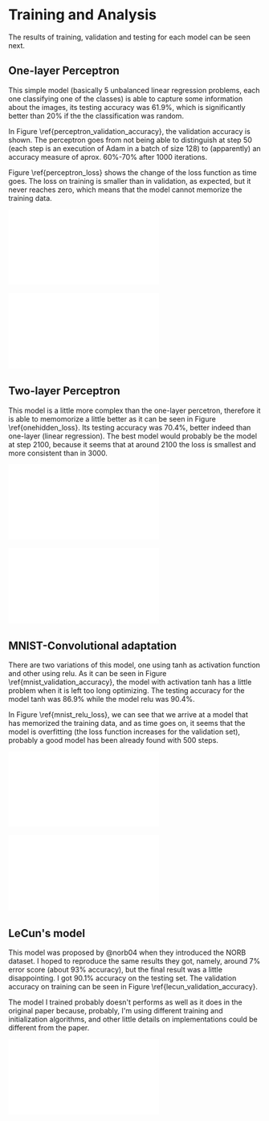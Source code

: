 # Training and Analysis #

The results of training, validation and testing for each model can be seen next.

## One-layer Perceptron ##

This simple model (basically 5 unbalanced linear regression problems, each one classifying
one of the classes) is able to capture some information about the images, its testing
accuracy was 61.9%, which is significantly better than 20% if the the classification was
random.

In Figure \ref{perceptron_validation_accuracy}, the validation accuracy is shown.  The
perceptron goes from not being able to distinguish at step 50 (each step is an execution
of Adam in a batch of size 128) to (apparently) an accuracy measure of aprox. 60%-70%
after 1000 iterations.

Figure \ref{perceptron_loss} shows the change of the loss function as time goes. The loss
on training is smaller than in validation, as expected, but it never reaches zero, which
means that the model cannot memorize the training data.

![Validation Accuracy for One-layer Perceptron\label{perceptron_validation_accuracy}](imgs/perceptron_validation_accuracy.pdf)

![Loss value function for One-layer Perceptron\label{perceptron_loss}](imgs/perceptron_loss.pdf)

## Two-layer Perceptron ##

This model is a little more complex than the one-layer percetron, therefore it is able to
memomorize a little better as it can be seen in Figure \ref{onehidden_loss}. Its testing
accuracy was 70.4%, better indeed than one-layer (linear regression). The best model would
probably be the model at step 2100, because it seems that at around 2100 the loss is
smallest and more consistent than in 3000.

![Validation Accuracy for Two-layer Perceptron\label{onehidden_validation_accuracy}](imgs/onehidden_validation_accuracy.pdf)

![Loss value function for Two-layer Perceptron\label{onehidden_loss}](imgs/onehidden_loss.pdf)

## MNIST-Convolutional adaptation ##

There are two variations of this model, one using tanh as activation function and other
using relu. As it can be seen in Figure \ref{mnist_validation_accuracy}, the model with
activation tanh has a little problem when it is left too long optimizing. The testing
accuracy for the model tanh was 86.9% while the model relu was 90.4%.

In Figure \ref{mnist_relu_loss}, we can see that we arrive at a model that has memorized
the training data, and as time goes on, it seems that the model is overfitting (the loss
function increases for the validation set), probably a good model has been already found
with 500 steps.

![Validation Accuracy for MNIST adapted\label{mnist_validation_accuracy}](imgs/mnist_validation_accuracy.pdf)

![Loss value function for MNIST adapted (with relu activation)\label{mnist_relu_loss}](imgs/mnist_relu_loss.pdf)

## LeCun's model ##

This model was proposed by @norb04 when they introduced the NORB dataset. I hoped to
reproduce the same results they got, namely, around 7% error score (about 93% accuracy),
but the final result was a little disappointing. I got 90.1% accuracy on the testing set.
The validation accuracy on training can be seen in Figure \ref{lecun_validation_accuracy}.

The model I trained probably doesn't performs as well as it does in the original paper
because, probably, I'm using different training and initialization algorithms, and other
little details on implementations could be different from the paper.

![Validation Accuracy for LeCun's model\label{lecun_validation_accuracy}](imgs/lecun_validation_accuracy.pdf)

<!-- vim:set filetype=markdown.pandoc : -->
